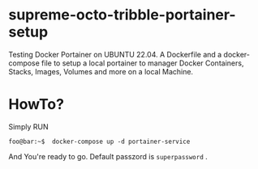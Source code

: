 # supreme-octo-tribble-portainer-setup
Testing Docker Portainer on UBUNTU 22.04.
A Dockerfile and a docker-compose file to setup a local portainer to manager Docker Containers, Stacks, Images, Volumes and more on a local Machine.



# HowTo?
Simply RUN 
```console
foo@bar:~$  docker-compose up -d portainer-service
```
And You're ready to go. Default passzord is `superpassword` .
